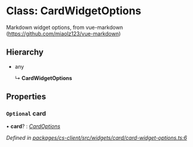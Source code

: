 # Class: CardWidgetOptions

Markdown widget options, from vue-markdown (https://github.com/miaolz123/vue-markdown)

## Hierarchy

* any

  ↳ **CardWidgetOptions**

## Properties

### `Optional` card

• **card**? : *[CardOptions](_cs_client_src_widgets_intro_intro_widget_options_.cardoptions.md)*

*Defined in [packages/cs-client/src/widgets/card/card-widget-options.ts:6](https://github.com/TNOCS/csnext/blob/34474da7/packages/cs-client/src/widgets/card/card-widget-options.ts#L6)*
